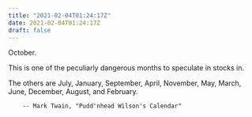 ```yaml
---
title: "2021-02-04T01:24:17Z"
date: 2021-02-04T01:24:17Z
draft: false
---
```


October.

This is one of the peculiarly dangerous months to speculate in stocks in.

The others are July, January, September, April, November, May, March, June,
December, August, and February.

		-- Mark Twain, "Pudd'nhead Wilson's Calendar"
